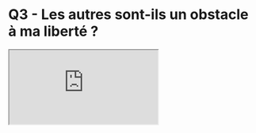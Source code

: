 # Q3 - Les autres sont-ils un obstacle à ma liberté ?

<iframe src="https://eyssette.github.io/marp-slides/slides/2021-2022/ST-s1-ch1-q3-Les-autres-sont-ils-un-obstacle-a-ma-liberte.md"></iframe>